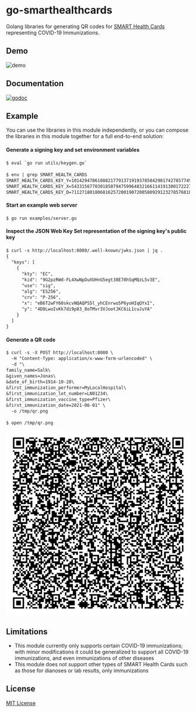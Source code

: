 # go-smarthealthcards

Golang libraries for generating QR codes for [SMART Health Cards](https://smarthealth.cards/en/)
representing COVID-19 Immunizations.

## Demo

![demo](https://user-images.githubusercontent.com/1580649/144734873-55bf1beb-22bc-4eb4-a3fa-82a634417945.gif)

## Documentation

[![godoc](https://godoc.org/github.com/amitkgupta/go-smarthealthcards?status.png)](https://godoc.org/github.com/amitkgupta/go-smarthealthcards)

## Example

You can use the libraries in this module independently, or you can compose the libraries in this
module together for a full end-to-end solution:

#### Generate a signing key and set environment variables

```
$ eval `go run utils/keygen.go`

$ env | grep SMART_HEALTH_CARDS
SMART_HEALTH_CARDS_KEY_Y=101429470610882177913719193785842901742785774962016470785491662750285266794880
SMART_HEALTH_CARDS_KEY_X=54331567703018507947599648321661141913001722275227305175319502486118882894610
SMART_HEALTH_CARDS_KEY_D=71127180180681625720019072005809291232785768180646325329981160435676730627285
```

#### Start an example web server

```
$ go run examples/server.go
```

#### Inspect the JSON Web Key Set representation of the signing key's public key

```
$ curl -s http://localhost:8080/.well-known/jwks.json | jq .
{
  "keys": [
    {
      "kty": "EC",
      "kid": "9G2pzRWd-FL4XwNpDuXUHnG5egt38E78hSqMQzL5v3E",
      "use": "sig",
      "alg": "ES256",
      "crv": "P-256",
      "x": "eB6T2wFY60skcvNQAQPS5l_yhCEnrwo5P6yoHIqQYxI",
      "y": "4D8LwoIvKk7di9p83_8oTMvr3VJootJKC6iL1cuJuYA"
    }
  ]
}
```

#### Generate a QR code

```
$ curl -s -X POST http://localhost:8080 \
  -H "Content-Type: application/x-www-form-urlencoded" \
  -d "\
family_name=Salk\
&given_names=Jonas\
&date_of_birth=1914-10-28\
&first_immunization_performer=MyLocalHospital\
&first_immunization_lot_number=LN01234\
&first_immunization_vaccine_type=Pfizer\
&first_immunization_date=2021-06-01" \
  -o /tmp/qr.png

$ open /tmp/qr.png
```

![](/examples/qr.png)

## Limitations

- This module currently only supports certain COVID-19 immunizations; with minor modifications it
could be generalized to support all COVID-19 immunizations, and even immunizations of other diseases
- This module does not support other types of SMART Health Cards such as those for dianoses or lab
results, only immunizations

## License

[MIT License](/LICENSE)
